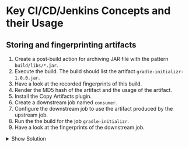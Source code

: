 # Key CI/CD/Jenkins Concepts and their Usage

## Storing and fingerprinting artifacts

1. Create a post-build action for archiving JAR file with the pattern `build/libs/*.jar`.
2. Execute the build. The build should list the artifact `gradle-initializr-1.0.0.jar`.
3. Have a look at the recorded fingerprints of this build.
4. Render the MD5 hash of the artifact and the usage of the artifact.
5. Install the Copy Artifacts plugin.
6. Create a downstream job named `consumer`.
7. Configure the downstream job to use the artifact produced by the upstream job.
8. Run the the build for the job `gradle-initializr`.
9. Have a look at the fingerprints of the downstream job.

<details><summary>Show Solution</summary>
<p>

In the job configuration, archive the artifact produced by the build. Check the box for generating fingerprints.

![Archive Artifacts](./images/07-artifacts/archive-artifacts.png)

Execute the build and find the archived artifact.

![Archived Artifact](./images/07-artifacts/build-artifact.png)

Have a look at the details of the fingerprinting.

![Fingerprint Details](./images/07-artifacts/fingerprint-details.png)

Install the Copy Artifacts plugin.

![Copy Artifacts Plugin](./images/07-artifacts/copy-artifacts-plugin.png)

Trigger the downstream job upon success.

![Trigger Downstream](./images/07-artifacts/trigger-upstream.png)

Copy artifacts from the upstream job.

![Copy Artifact From Upstream](./images/07-artifacts/copy-artifacts.png)

You can see the full usage of the artifact in upstream and downstream jobs.

![Fingerprint Usage](./images/07-artifacts/fingerprints-upstream.png)

</p>
</details>